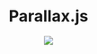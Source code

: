 <div align="center">

# Parallax.js

<img src=".github/Parallax.js-GoogleChrome2024-06-2813-54-01-ezgif.com-reverse.gif">

</div>